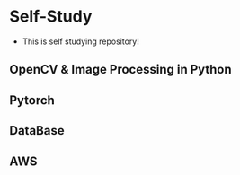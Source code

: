 # Self-Study
- This is self studying repository!

## OpenCV & Image Processing in Python

## Pytorch

## DataBase

## AWS
